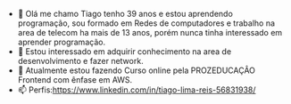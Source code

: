 - 👋 Olá me chamo Tiago tenho 39 anos e estou aprendendo programação, sou formado em Redes de computadores e trabalho na area de telecom ha mais de 13 anos, porém nunca tinha interessado em aprender programação.
- 👀 Estou interessado em adquirir conhecimento na area de desenvolvimento e fazer network.
- 🌱 Atualmente estou fazendo Curso online pela PROZEDUCAÇÂO Frontend com ênfase em AWS.
- 📫 Perfis:https://www.linkedin.com/in/tiago-lima-reis-56831938/
<!---
tiagobond/tiagobond is a ✨ special ✨ repository because its `README.md` (this file) appears on your GitHub profile.
You can click the Preview link to take a look at your changes.
--->
